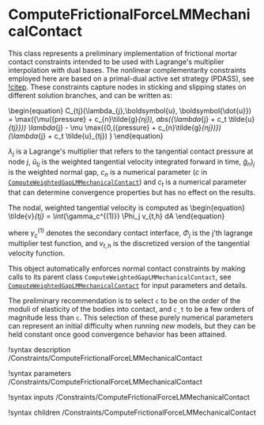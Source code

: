 # ComputeFrictionalForceLMMechanicalContact

This class represents a preliminary implementation of frictional mortar contact constraints intended to be used with Lagrange's multiplier interpolation with dual bases. The nonlinear complementarity constraints employed here are based on a primal-dual active set strategy (PDASS), see [!citep](gitterle2010finite). These constraints capture nodes in sticking and slipping states on different solution branches, and can be written as:   

\begin{equation}
C_{tj}(\lambda_{j},\boldsymbol{u}, \boldsymbol{\dot{u}}) = \max({\mu({pressure} + c_{n}\tilde{g}_{nj}),  abs({\lambda_{j} + c_t \tilde{u}_{tj}}))  \lambda_{j} - \mu \max({0,({pressure} + c_{n}\tilde{g}_{nj})}) (\lambda_{j} + c_t \tilde{u}_{tj})
}
\end{equation}
 

$\lambda_{j}$ is a Lagrange's multiplier that refers to the tangential contact pressure at node $j$, $\tilde{u}_{tj}$ is the weighted tangential velocity integrated forward in time, $\tilde{g}_n)_j$ is the weighted normal gap, $c_{n}$ is a numerical parameter ($c$ in [`ComputeWeightedGapLMMechanicalContact`](/ComputeWeightedGapLMMechanicalContact.md)) and $c_{t}$ is a numerical parameter that can determine convergence properties but has no effect on the results.

The nodal, weighted tangential velocity is computed as
\begin{equation}
\tilde{v}_{tj} = \int_{\gamma_c^{(1)}} \Phi_j v_{t,h} dA
\end{equation}

where $\gamma_c^{(1)}$ denotes the secondary contact interface, $\Phi_j$ is the
j'th lagrange multiplier test function, and $v_{t,h}$ is the discretized version
of the tangential velocity function.

This object automatically enforces normal contact constraints by making calls to its parent class `ComputeWeightedGapLMMechanicalContact`, see [`ComputeWeightedGapLMMechanicalContact`](/ComputeWeightedGapLMMechanicalContact.md) for input parameters and details.

The preliminary recommendation is to select  `c` to be on the order of the moduli of elasticity of the bodies into contact, and `c_t` to be a few orders of magnitude less than `c`. This selection of these purely numerical parameters can represent an initial difficulty when running *new* models, but they can be held constant once good convergence behavior has been attained.  

!syntax description /Constraints/ComputeFrictionalForceLMMechanicalContact

!syntax parameters /Constraints/ComputeFrictionalForceLMMechanicalContact

!syntax inputs /Constraints/ComputeFrictionalForceLMMechanicalContact

!syntax children /Constraints/ComputeFrictionalForceLMMechanicalContact
